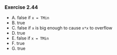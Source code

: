 ### Exercise 2.44
- A. false if `x = TMin`
- B. true
- C. false if `x` is big enough to cause `x*x` to overflow
- D. true
- E. false if `x = TMin`
- F. true
- G. true
